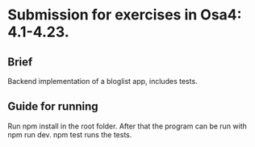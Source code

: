 # Submission for exercises in Osa4: 4.1-4.23.

## Brief

Backend implementation of a bloglist app, includes tests.

## Guide for running

Run npm install in the root folder. After that the program can be run with npm run dev. npm test runs the tests.

